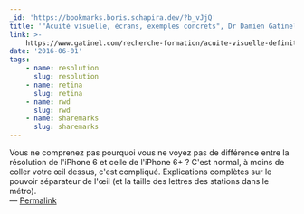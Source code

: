 ```yaml
---
_id: 'https://bookmarks.boris.schapira.dev/?b_vJjQ'
title: '"Acuité visuelle, écrans, exemples concrets", Dr Damien Gatinel'
link: >-
    https://www.gatinel.com/recherche-formation/acuite-visuelle-definition/acuite-visuelle-exemples-concrets/
date: '2016-06-01'
tags:
    - name: resolution
      slug: resolution
    - name: retina
      slug: retina
    - name: rwd
      slug: rwd
    - name: sharemarks
      slug: sharemarks
---
```


Vous ne comprenez pas pourquoi vous ne voyez pas de différence entre la
résolution de l'iPhone 6 et celle de l'iPhone 6+ ? C'est normal, à moins de
coller votre œil dessus, c'est compliqué. Explications complètes sur le pouvoir
séparateur de l'œil (et la taille des lettres des stations dans le métro).
<br>&#8212;
<a href="https://bookmarks.boris.schapira.dev/?b_vJjQ" title="Permalink">Permalink</a>
